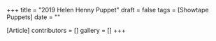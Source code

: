 +++
title = "2019 Helen Henny Puppet"
draft = false
tags = [Showtape Puppets]
date = ""

[Article]
contributors = []
gallery = []
+++